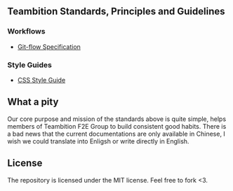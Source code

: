 Teambition Standards, Principles and Guidelines
-----------------------------

### Workflows
- [Git-flow Specification](./git-flow.md)

### Style Guides
- [CSS Style Guide](./css-style-guide.md)

## What a pity
Our core purpose and mission of the standards above is quite simple, helps members of Teambition F2E Group to build consistent good habits. There is a bad news that the current documentations are only available in Chinese, I wish we could translate into Enligsh or write directly in English.

## License
The repository is licensed under the MIT license. Feel free to fork <3.
